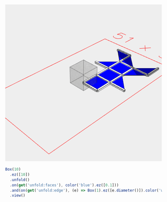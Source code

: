 ![Image](test.md.$1.png)

```JavaScript
Box(10)
  .ez([10])
  .unfold()
  .on(get('unfold:faces'), color('blue').ez([0.1]))
  .and(on(get('unfold:edge'), (e) => Box(1).ez([e.diameter()]).color('white')))
  .view()
```
